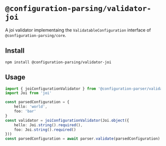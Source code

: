 # `@configuration-parsing/validator-joi`

A joi validator implementaing the `ValidatableConfiguration` interface of `@configuration-parsing/core`.

## Install

```shell
npm install @configuration-parsing/validator-joi
```

## Usage

```typescript
import { joiConfigurationValidator } from '@configuration-parser/validator-joi'
import Joi from 'joi'

const parsedConfiguration = {
    hello: 'world',
    foo: 'bar'
}
const validator = joiConfigurationValidator(Joi.object({
    hello: Joi.string().required(),
    foo: Joi.string().required()
}))
const parsedConfiguration = await parser.validate(parsedConfiguration)
```

